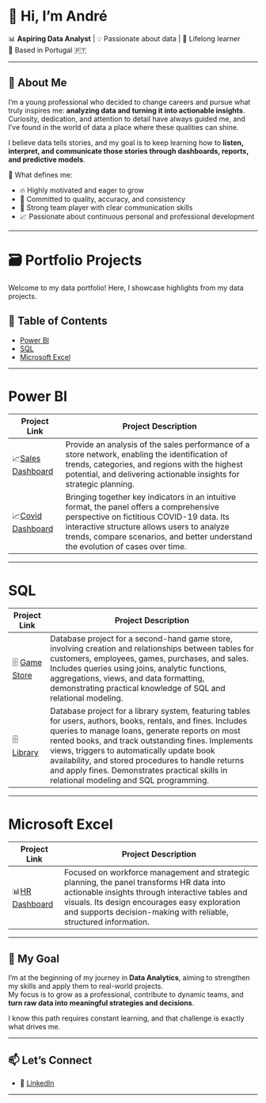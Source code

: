 # 👋 Hi, I’m André

📊 **Aspiring Data Analyst** | 💡 Passionate about data | 🚀 Lifelong learner  
📍 Based in Portugal 🇵🇹  

---

## 🌟 About Me  

I’m a young professional who decided to change careers and pursue what truly inspires me: **analyzing data and turning it into actionable insights**.  
Curiosity, dedication, and attention to detail have always guided me, and I’ve found in the world of data a place where these qualities can shine.  

I believe data tells stories, and my goal is to keep learning how to **listen, interpret, and communicate those stories through dashboards, reports, and predictive models**.  

📌 What defines me:  
- 🔥 Highly motivated and eager to grow  
- 🎯 Committed to quality, accuracy, and consistency  
- 🤝 Strong team player with clear communication skills  
- 📈 Passionate about continuous personal and professional development

---




# 🗃️ Portfolio Projects
Welcome to my data portfolio! Here, I showcase highlights from my data projects.
## :file_folder: Table of Contents

- [Power BI](#power-bi)
- [SQL](#sql)
- [Microsoft Excel](#microsoft-excel)

---

# Power BI
| Project Link | Project Description |
|-------------|----------|
|📈[Sales Dashboard](https://github.com/andre-pedro/sales-dashboard)|Provide an analysis of the sales performance of a store network, enabling the identification of trends, categories, and regions with the highest potential, and delivering actionable insights for strategic planning.|
|📈[Covid Dashboard](https://github.com/andre-pedro/covid-dashboard)|Bringing together key indicators in an intuitive format, the panel offers a comprehensive perspective on fictitious COVID-19 data. Its interactive structure allows users to analyze trends, compare scenarios, and better understand the evolution of cases over time.|

---

# SQL
| Project Link | Project Description |
|-------------|----------|
| 🗄️ [Game Store](https://github.com/andre-pedro/game-store) |Database project for a second-hand game store, involving creation and relationships between tables for customers, employees, games, purchases, and sales. Includes queries using joins, analytic functions, aggregations, views, and data formatting, demonstrating practical knowledge of SQL and relational modeling.| 
| 🗄️ [Library](https://github.com/andre-pedro/library) |Database project for a library system, featuring tables for users, authors, books, rentals, and fines. Includes queries to manage loans, generate reports on most rented books, and track outstanding fines. Implements views, triggers to automatically update book availability, and stored procedures to handle returns and apply fines. Demonstrates practical skills in relational modeling and SQL programming.|

---

# Microsoft Excel
| Project Link | Project Description |
|-------------|----------|
|📊[HR Dashboard](https://github.com/andre-pedro/human-resources-dashboard)|Focused on workforce management and strategic planning, the panel transforms HR data into actionable insights through interactive tables and visuals. Its design encourages easy exploration and supports decision-making with reliable, structured information.|

---
## 🎯 My Goal  

I’m at the beginning of my journey in **Data Analytics**, aiming to strengthen my skills and apply them to real-world projects.  
My focus is to grow as a professional, contribute to dynamic teams, and **turn raw data into meaningful strategies and decisions**.  

I know this path requires constant learning, and that challenge is exactly what drives me.  

---

## 📫 Let’s Connect  

- 💼 [LinkedIn](https://linkedin.com/in/andre-pedro)

---

